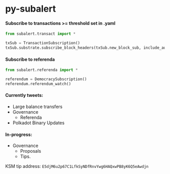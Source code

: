 # py-subalert

#### Subscribe to transactions >= threshold set in .yaml
```python
from subalert.transact import *

txSub = TransactionSubscription()
txSub.substrate.subscribe_block_headers(txSub.new_block_sub, include_author=True)
```

#### Subscribe to referenda
```python 
from subalert.referenda import *

referendum = DemocracySubscription()
referendum.referendum_watch()
```

#### Currently tweets:  
- Large balance transfers
- Governance
    - Referenda
- Polkadot Binary Updates

#### In-progress:  
- Governance
    - Proposals
    - Tips.  



KSM tip address: `E5djM6u2p67C1LfkSyNDfRnvYwg6HAQxwPB8yK6Q5eAwdjn`
